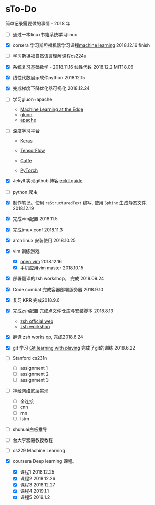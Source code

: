 # sTo-Do

简单记录需要做的事情 - 2018 年



- [ ] 通过一本linux书籍系统学习linux

- [x] corsera 学习斯坦福机器学习课程[machine learning](https://www.coursera.org/learn/machine-learning) 2018.12.16 finish

- [ ] 学习斯坦福自然语言理解课程[cs224u](https://web.stanford.edu/class/cs224u/)

- [x] 系统复习基础数学 - 2018.11.16 线性代数 2018.12.2 MIT18.06

- [x] 线性代数展示软件python 2018.12.15

- [x] 完成梯度下降优化器可视化 2018.12.24

- [ ] 学习gluon+apache

  - [Machine Learning at the Edge](https://www.ugent.be/ea/idlab/en/research/ai-for-robotics-and-iot/machine-learning-at-the-edge.htm)
  - [gluon](https://zh.gluon.ai/index.html)
  - [apache](https://github.com/apache/incubator-mxnet)

- [ ] 深度学习平台

  - [Keras](https://keras.io/zh/)

  - [TensorFlow](https://www.tensorflow.org/?hl=zh-cn)

  - [Caffe](http://caffe.berkeleyvision.org/)

  - [PyTorch](https://pytorch.org/)

- [x] Jekyll 实现github 博客[jeckll guide](https://jekyllrb.com/docs/quickstart/)


- [ ] python 爬虫

- [x] 制作笔记。使用 `reStructuredText` 编写, 使用 `Sphinx` 生成静态文件. 2018.12.19

- [x] 完成vim配置 2018.11.5

- [x] 完成tmux.conf 2018.11.3

- [x] arch linux 安装使用 2018.10.25

- [x] vim 训练游戏
  - [x] [open vim](http://www.openvim.com/) 2018.12.16
  - [x] 手机应用vim master 2018.10.15
- [x]  部署翻译的zsh workshop， 完成 2018.09.24

- [x] Code combat 完成容器部署服务器 2018.9.10

- [x] 复习 KRR 完成2018.9.6 

- [x] 完成zsh配置 完成点文件仓库与安装脚本 2018.8.13

  - [zsh official web](http://www.zsh.org/)
  - [zsh workshop](https://www-s.acm.illinois.edu/workshops/zsh/toc.html)

- [x] 翻译 zsh works op, 完成2018.6.24

- [x] git 学习 [Git learning with playing](https://learngitbranching.js.org/) 完成了git的训练 2018.6.22

- [ ] Stanford cs231n
    - [ ] assignment 1
    - [ ] assignment 2
    - [ ] assignment 3

- [ ] 神经网络底层实现
    - [ ] 全连接
    - [ ] cnn
    - [ ] rnn
    - [ ] lstm
- [ ] shuhuai白板推导

- [ ] 台大李宏毅教授教程
  
- [ ] cs229 Machine Learning

- [x] coursera Deep learning 课程。
    - [x]  课程1 2018.12.25
    - [x]  课程2 2018.12.26
    - [x]  课程3 2018.12.27
    - [x]  课程4 2019.1.1
    - [x]  课程5 2019.1.2
